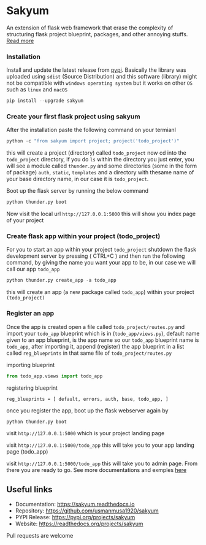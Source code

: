 
# Sakyum

An extension of flask web framework that erase the complexity of structuring flask project blueprint, packages, and other annoying stuffs. <a href="https://sakyum.readthedocs.io">Read more</a>

<h3>Installation</h3>

Install and update the latest release from <a href="https://pypi.org/project/sakyum">pypi</a>. Basically the library was uploaded using `sdist` (Source Distribution) and this software (library) might not be compatible with `windows operating system` but it works on other `OS` such as `linux` and `macOS`

```py
pip install --upgrade sakyum
```

<h3>Create your first flask project using sakyum</h3>

After the installation paste the following command on your termianl

```py
python -c "from sakyum import project; project('todo_project')"
```

this will create a project (directory) called `todo_project` now cd into the `todo_project` directory, if you do `ls` within the directory you just enter, you will see a module called `thunder.py` and some directories (some in the form of package) `auth`, `static`, `templates` and a directory with thesame name of your base directory name, in our case it is `todo_project`.

Boot up the flask server by running the below command

```py
python thunder.py boot
```

Now visit the local url `http://127.0.0.1:5000` this will show you index page of your project

<h3>Create flask app within your project (todo_project)</h3>

For you to start an app within your project `todo_project` shutdown the flask development server by pressing ( CTRL+C ) and then run the following command, by giving the name you want your app to be, in our case we will call our app `todo_app`

```py
python thunder.py create_app -a todo_app
```

this will create an app (a new package called `todo_app`) within your project `(todo_project)`

<h3>Register an app</h3>

Once the app is created open a file called `todo_project/routes.py` and import your `todo_app` blueprint which is in (`todo_app/views.py`), default name given to an app blueprint, is the app name so our `todo_app` blueprint name is `todo_app`, after importing it, append (register) the app blueprint in a list called `reg_blueprints` in that same file of `todo_project/routes.py`

importing blueprint

```py
from todo_app.views import todo_app
```

registering blueprint

`
reg_blueprints = [
  default,
  errors,
  auth,
  base,
  todo_app,
]
`

once you register the app, boot up the flask webserver again by

```py
python thunder.py boot
```

visit `http://127.0.0.1:5000` which is your project landing page

visit `http://127.0.0.1:5000/todo_app` this will take you to your app landing page (todo_app)

visit `http://127.0.0.1:5000/todo_app` this will take you to admin page. From there you are ready to go. See more documentations and exmples <a href="https://sakyum.readthedocs.io">here</a>

## Useful links

- Documentation: https://sakyum.readthedocs.io
- Repository: https://github.com/usmanmusa1920/sakyum
- PYPI Release: https://pypi.org/projects/sakyum
- Website: https://readthedocs.org/projects/sakyum

Pull requests are welcome
